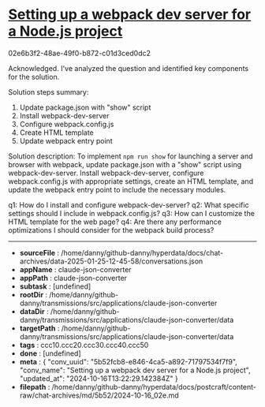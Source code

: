 # [Setting up a webpack dev server for a Node.js project](https://claude.ai/chat/5b52fcb8-e846-4ca5-a892-71797534f7f9)

02e6b3f2-48ae-49f0-b872-c01d3ced0dc2

 Acknowledged. I've analyzed the question and identified key components for the solution.

Solution steps summary:
1. Update package.json with "show" script
2. Install webpack-dev-server
3. Configure webpack.config.js
4. Create HTML template
5. Update webpack entry point

Solution description:
To implement `npm run show` for launching a server and browser with webpack, update package.json with a "show" script using webpack-dev-server. Install webpack-dev-server, configure webpack.config.js with appropriate settings, create an HTML template, and update the webpack entry point to include the necessary modules.

q1: How do I install and configure webpack-dev-server?
q2: What specific settings should I include in webpack.config.js?
q3: How can I customize the HTML template for the web page?
q4: Are there any performance optimizations I should consider for the webpack build process?

---

* **sourceFile** : /home/danny/github-danny/hyperdata/docs/chat-archives/data-2025-01-25-12-45-58/conversations.json
* **appName** : claude-json-converter
* **appPath** : claude-json-converter
* **subtask** : [undefined]
* **rootDir** : /home/danny/github-danny/transmissions/src/applications/claude-json-converter
* **dataDir** : /home/danny/github-danny/transmissions/src/applications/claude-json-converter/data
* **targetPath** : /home/danny/github-danny/transmissions/src/applications/claude-json-converter/data
* **tags** : ccc10.ccc20.ccc30.ccc40.ccc50
* **done** : [undefined]
* **meta** : {
  "conv_uuid": "5b52fcb8-e846-4ca5-a892-71797534f7f9",
  "conv_name": "Setting up a webpack dev server for a Node.js project",
  "updated_at": "2024-10-16T13:22:29.142384Z"
}
* **filepath** : /home/danny/github-danny/hyperdata/docs/postcraft/content-raw/chat-archives/md/5b52/2024-10-16_02e.md